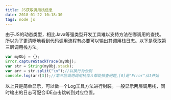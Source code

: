```yaml
---
title: JS获取调用栈信息
date: 2018-01-22 10:18:30
tags: node js
---
```


由于JS的动态类型，相比Java等强类型开发工具难以支持方法在哪调用的查找。所以为了更清晰地看到代码调用流程有必要可以输出其调用栈日志。以下是获取第三层调用栈方法。
```js
var myObj = {};
Error.captureStackTrace(myObj);
var str = String(myObj.stack);
var arr = str.split("\n");//以换行为分割
console.log(arr[3]);//第三层调用调用栈存入帮助排查问题,[0]是"Error"从1开始
```
以上只是简单显示，可以做一个Log工具方法进行封装。一般显示两层调用栈，同时输出的日志可配合IDE点击跳转到对应位置。